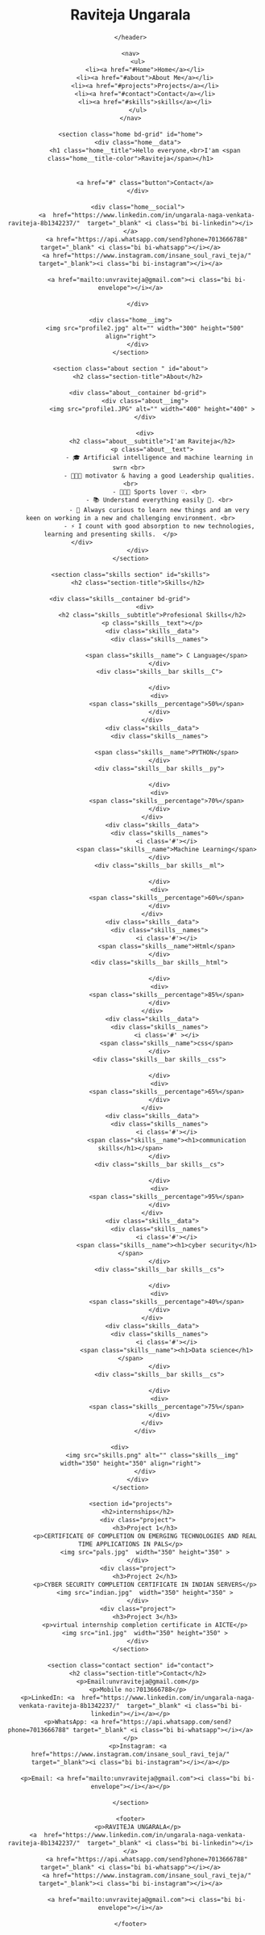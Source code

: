 <!DOCTYPE html>
<html lang="en">
<head>
    <meta charset="UTF-8">
    <meta name="viewport" content="width=device-width, initial-scale=1.0">
    <link rel="stylesheet" href="https://cdn.jsdelivr.net/npm/bootstrap-icons@1.10.2/font/bootstrap-icons.css" integrity="sha384-b6lVK+yci+bfDmaY1u0zE8YYJt0TZxLEAFyYSLHId4xoVvsrQu3INevFKo+Xir8e" crossorigin="anonymous">
    <link href='https://cdn.jsdelivr.net/npm/boxicons@2.0.5/css/boxicons.min.css' rel='stylesheet'>
    <link rel="stylesheet" href="port.css">
    <title>Raviteja Portfolio</title>
</head>
<body>
    <header>
        <h1>Raviteja Ungarala <i class="bx bx-heart"></i></h1>
        
    </header>

    <nav>
        <ul>
            <li><a href="#Home">Home</a></li>
            <li><a href="#about">About Me</a></li>
            <li><a href="#projects">Projects</a></li>
            <li><a href="#contact">Contact</a></li>
            <li><a href="#skills">skills</a></li>
        </ul>
    </nav>

    <section class="home bd-grid" id="home">
        <div class="home__data">
            <h1 class="home__title">Hello everyone,<br>I'am <span class="home__title-color">Raviteja</span></h1>
           

            <a href="#" class="button">Contact</a>
        </div>

        <div class="home__social">
             <a  href="https://www.linkedin.com/in/ungarala-naga-venkata-raviteja-8b1342237/"  target="_blank" <i class="bi bi-linkedin"></i></a>
             <a href="https://api.whatsapp.com/send?phone=7013666788" target="_blank" <i class="bi bi-whatsapp"></i></a>
             <a href="https://www.instagram.com/insane_soul_ravi_teja/" target="_blank"><i class="bi bi-instagram"></i></a>
            
             <a href="mailto:unvraviteja@gmail.com"><i class="bi bi-envelope"></i></a>
             
        </div>

        <div class="home__img">    
            <img src="profile2.jpg" alt="" width="300" height="500" align="right">
        </div>
    </section>

    <section class="about section " id="about">
        <h2 class="section-title">About</h2>

        <div class="about__container bd-grid">
            <div class="about__img">
                <img src="profile1.JPG" alt="" width="400" height="400" >
            </div>
            
            <div>
                <h2 class="about__subtitle">I'am Raviteja</h2>
                <p class="about__text">
                    - 🎓 Artificial intelligence and machine learning in swrn <br> 
                    - 👨🏻‍💻 motivator & having a good Leadership qualities. <br>
                    - 👨🏻‍💻 Sports lover ♡. <br>
                    - 📚 Understand everything easily 🚀. <br>
                    - 🔭 Always curious to learn new things and am very keen on working in a new and challenging environment. <br>
                    - ⚡ I count with good absorption to new technologies, learning and presenting skills.  </p>           
            </div>                                   
        </div>
    </section>

    <section class="skills section" id="skills">
        <h2 class="section-title">Skills</h2>

        <div class="skills__container bd-grid">          
            <div>
                <h2 class="skills__subtitle">Profesional Skills</h2>
                <p class="skills__text"></p>
                <div class="skills__data">
                    <div class="skills__names">
                        
                        <span class="skills__name"> C Language</span>
                    </div>
                    <div class="skills__bar skills__C">
                        
                    </div>
                    <div>
                        <span class="skills__percentage">50%</span>
                    </div>
                </div>
                <div class="skills__data">
                    <div class="skills__names">
                        
                        <span class="skills__name">PYTHON</span>
                    </div>
                    <div class="skills__bar skills__py">
                        
                    </div>
                    <div>
                        <span class="skills__percentage">70%</span>
                    </div>
                </div>
                <div class="skills__data">
                    <div class="skills__names">
                        <i class='#'></i>
                        <span class="skills__name">Machine Learning</span>
                    </div>
                    <div class="skills__bar skills__ml">

                    </div>
                    <div>
                        <span class="skills__percentage">60%</span>
                    </div>
                </div>
                <div class="skills__data">
                    <div class="skills__names">
                        <i class='#'></i>
                        <span class="skills__name">Html</span>
                    </div>
                    <div class="skills__bar skills__html">
                        
                    </div>
                    <div>
                        <span class="skills__percentage">85%</span>
                    </div>
                </div>
                <div class="skills__data">
                    <div class="skills__names">
                        <i class='#' ></i>
                        <span class="skills__name">css</span>
                    </div>
                    <div class="skills__bar skills__css">
                        
                    </div>
                    <div>
                        <span class="skills__percentage">65%</span>
                    </div>
                </div>
                <div class="skills__data">
                    <div class="skills__names">
                        <i class='#'></i>
                        <span class="skills__name"><h1>communication skills</h1></span>
                    </div>
                    <div class="skills__bar skills__cs">

                    </div>
                    <div>
                        <span class="skills__percentage">95%</span>
                    </div>
                </div>
                <div class="skills__data">
                    <div class="skills__names">
                        <i class='#'></i>
                        <span class="skills__name"><h1>cyber security</h1></span>
                    </div>
                    <div class="skills__bar skills__cs">

                    </div>
                    <div>
                        <span class="skills__percentage">40%</span>
                    </div>
                </div>
                <div class="skills__data">
                    <div class="skills__names">
                        <i class='#'></i>
                        <span class="skills__name"><h1>Data science</h1></span>
                    </div>
                    <div class="skills__bar skills__cs">

                    </div>
                    <div>
                        <span class="skills__percentage">75%</span>
                    </div>
                </div>
            </div>
            
            <div>              
                <img src="skills.png" alt="" class="skills__img" width="350" height="350" align="right">
            </div>
        </div>
    </section>

    <section id="projects">
        <h2>internships</h2>
        <div class="project">
            <h3>Project 1</h3>
            <p>CERTIFICATE OF COMPLETION ON EMERGING TECHNOLOGIES AND REAL TIME APPLICATIONS IN PALS</p>
            <img src="pals.jpg"  width="350" height="350" >
        </div>
        <div class="project">
            <h3>Project 2</h3>
            <p>CYBER SECURITY COMPLETION CERTIFICATE IN INDIAN SERVERS</p>
            <img src="indian.jpg"  width="350" height="350" >
        </div>
        <div class="project">
            <h3>Project 3</h3>
            <p>virtual internship completion certificate in AICTE</p>
            <img src="in1.jpg"  width="350" height="350" >
        </div>
    </section>

    <section class="contact section" id="contact">
        <h2 class="section-title">Contact</h2>
        <p>Email:unvraviteja@gmail.com</p>
        <p>Mobile no:7013666788</p>
        <p>LinkedIn: <a  href="https://www.linkedin.com/in/ungarala-naga-venkata-raviteja-8b1342237/"  target="_blank" <i class="bi bi-linkedin"></i></a></p>
        <p>WhatsApp: <a href="https://api.whatsapp.com/send?phone=7013666788" target="_blank" <i class="bi bi-whatsapp"></i></a></p>
        <p>Instagram: <a href="https://www.instagram.com/insane_soul_ravi_teja/" target="_blank"><i class="bi bi-instagram"></i></a></p>
        
        <p>Email: <a href="mailto:unvraviteja@gmail.com"><i class="bi bi-envelope"></i></a></p>
       
    </section>

    <footer>
        <p>RAVITEJA UNGARALA</p>
        <a  href="https://www.linkedin.com/in/ungarala-naga-venkata-raviteja-8b1342237/"  target="_blank" <i class="bi bi-linkedin"></i></a>
             <a href="https://api.whatsapp.com/send?phone=7013666788" target="_blank" <i class="bi bi-whatsapp"></i></a>
             <a href="https://www.instagram.com/insane_soul_ravi_teja/" target="_blank"><i class="bi bi-instagram"></i></a>
             
             <a href="mailto:unvraviteja@gmail.com"><i class="bi bi-envelope"></i></a>
            
    </footer>
</body>
</html>
